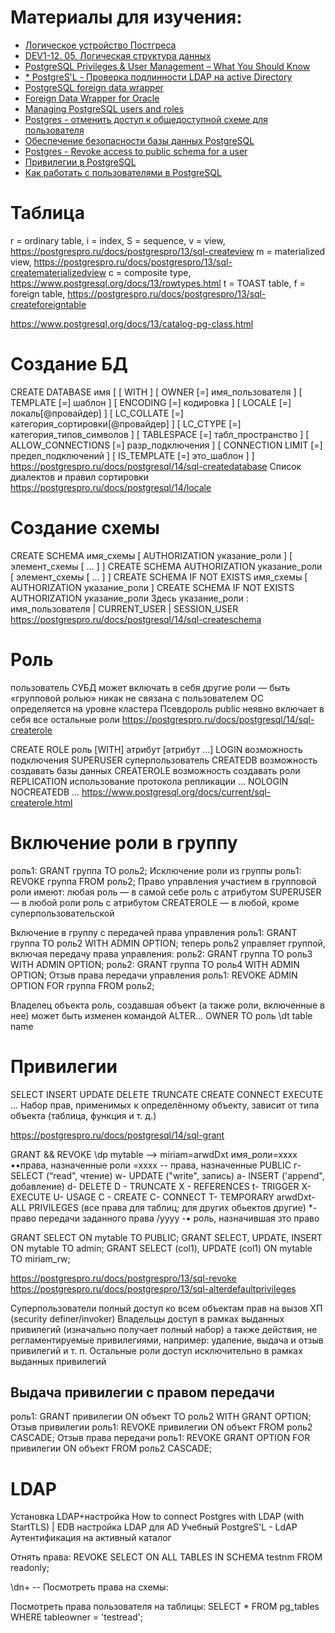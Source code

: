 

# Материалы для изучения:
* [Логическое устройство Постгреса](https://aristov.tech/blog/logicheskoe-ustrojstv-postgresa/)
* [DEV1-12. 05. Логическая структура данных](https://www.youtube.com/watch?v=cOjAk1g0stE)
* [PostgreSQL Privileges & User Management – What You Should Know](https://severalnines.com/blog/postgresql-privileges-user-management-what-you-should-know/)
* [* PostgreS'L - Проверка подлинности LDAP на active Directory](https://techexpert.tips/ru/postgresql-ru/postgresl-проверка-подлинности-ldap-на-active-directory/)
* [PostgreSQL foreign data wrapper](https://github.com/tds-fdw/tds_fdw)
* [Foreign Data Wrapper for Oracle](https://github.com/laurenz/oracle_fdw)
* [Managing PostgreSQL users and roles](https://aws.amazon.com/ru/blogs/database/managing-postgresql-users-and-roles/)
* [Postgres - отменить доступ к общедоступной схеме для пользователя](https://dba.stackexchange.com/questions/261542/postgres-revoke-access-to-public-schema-for-a-user)
* [Обеспечение безопасности базы данных PostgreSQL](https://habr.com/ru/articles/550882/)
* [Postgres - Revoke access to public schema for a user](https://dba.stackexchange.com/questions/261542/postgres-revoke-access-to-public-schema-for-a-user)
* [Привилегии в PostgreSQL](https://sysadminium.ru/privilegii_v_postgresql/#Gruppovye_privilegii)
* [Как работать с пользователями в PostgreSQL](https://www.dmosk.ru/miniinstruktions.php?mini=postgresql-users)

# Таблица
r = ordinary table,
i = index,
S = sequence,
v = view, https://postgrespro.ru/docs/postgrespro/13/sql-createview
m = materialized view, https://postgrespro.ru/docs/postgrespro/13/sql-creatematerializedview
c = composite type, https://www.postgresql.org/docs/13/rowtypes.html
t = TOAST table,
f = foreign table, https://postgrespro.ru/docs/postgrespro/13/sql-createforeigntable

https://www.postgresql.org/docs/13/catalog-pg-class.html

# Создание БД
CREATE DATABASE имя
[ [ WITH ] [ OWNER [=] имя_пользователя ]
[ TEMPLATE [=] шаблон ]
[ ENCODING [=] кодировка ]
[ LOCALE [=] локаль[@провайдер] ]
[ LC_COLLATE [=] категория_сортировки[@провайдер] ]
[ LC_CTYPE [=] категория_типов_символов ]
[ TABLESPACE [=] табл_пространство ]
[ ALLOW_CONNECTIONS [=] разр_подключения ]
[ CONNECTION LIMIT [=] предел_подключений ]
[ IS_TEMPLATE [=] это_шаблон ] ]
https://postgrespro.ru/docs/postgresql/14/sql-createdatabase
Список диалектов и правил сортировки https://postgrespro.ru/docs/postgresql/14/locale

# Создание схемы
CREATE SCHEMA имя_схемы [ AUTHORIZATION указание_роли ] [ элемент_схемы [ ... ] ]
CREATE SCHEMA AUTHORIZATION указание_роли [ элемент_схемы [ ... ] ]
CREATE SCHEMA IF NOT EXISTS имя_схемы [ AUTHORIZATION указание_роли ]
CREATE SCHEMA IF NOT EXISTS AUTHORIZATION указание_роли
Здесь указание_роли :
имя_пользователя
| CURRENT_USER
| SESSION_USER
https://postgrespro.ru/docs/postgresql/14/sql-createschema


# Роль
пользователь СУБД
может включать в себя другие роли — быть «групповой ролью»
никак не связана с пользователем ОС
определяется на уровне кластера
Псевдороль public
неявно включает в себя все остальные роли
https://postgrespro.ru/docs/postgresql/14/sql-createrole

CREATE ROLE роль [WITH] атрибут [атрибут ...]
LOGIN возможность подключения
SUPERUSER суперпользователь
CREATEDB возможность создавать базы данных
CREATEROLE возможность создавать роли
REPLICATION использование протокола репликации
…
NOLOGIN
NOCREATEDB
...
https://www.postgresql.org/docs/current/sql-createrole.html


# Включение роли в группу
роль1: GRANT группа TO роль2;
Исключение роли из группы
роль1: REVOKE группа FROM роль2;
Право управления участием в групповой роли имеют:
любая роль — в самой себе
роль с атрибутом SUPERUSER — в любой роли
роль с атрибутом CREATEROLE — в любой, кроме суперпользовательской

Включение в группу с передачей права управления
роль1: GRANT группа ТО роль2 WITH ADMIN OPTION;
теперь роль2 управляет группой, включая передачу права управления:
роль2: GRANT группа ТО рольЗ WITH ADMIN OPTION;
роль2: GRANT группа ТО роль4 WITH ADMIN OPTION;
Отзыв права передачи управления
роль1: REVOKE ADMIN OPTION FOR группа FROM роль2;

Владелец объекта
роль, создавшая объект
(а также роли, включенные в нее)
может быть изменен командой ALTER... OWNER ТО роль
\dt table name

# Привилегии
SELECT
INSERT
UPDATE
DELETE
TRUNCATE
CREATE
CONNECT
EXECUTE
...
Набор прав, применимых к определённому объекту, зависит от типа объекта (таблица, функция и т. д.)

https://postgrespro.ru/docs/postgresql/14/sql-grant

GRANT && REVOKE
\dp mytable —> miriam=arwdDxt
имя_роли=хххх ••права, назначенные роли
=хххх -- права, назначенные PUBLIC
г- SELECT (“read", чтение)
w- UPDATE ("write", запись)
а- INSERT ('append", добавление)
d- DELETE
D - TRUNCATE
X - REFERENCES
t- TRIGGER
X- EXECUTE
U- USAGE
C - CREATE
C- CONNECT
T- TEMPORARY
arwdDxt- ALL PRIVILEGES (все права для таблиц; для других обьектов другие)
*- право передачи заданного права
/уууу -• роль, назначившая зто право


GRANT SELECT ON mytable TO PUBLIC;
GRANT SELECT, UPDATE, INSERT ON mytable TO admin;
GRANT SELECT (col1), UPDATE (col1) ON mytable TO miriam_rw;

https://postgrespro.ru/docs/postgrespro/13/sql-revoke
https://postgrespro.ru/docs/postgrespro/13/sql-alterdefaultprivileges

Суперпользователи
    полный доступ ко всем объектам     прав на вызов ХП (security definer/invoker)
Владельцы
    доступ в рамках выданных привилегий (изначально получает полный набор) а также действия, не регламентируемые привилегиями, например: удаление, выдача и отзыв привилегий и т. п.
Остальные роли
    доступ исключительно в рамках выданных привилегий

## Выдача привилегии с правом передачи
роль1: GRANT привилегии ON объект ТО роль2 WITH GRANT OPTION;
Отзыв привилегии
роль1: REVOKE привилегии ON объект FROM роль2 CASCADE;
Отзыв права передачи
роль1: REVOKE GRANT OPTION FOR привилегии ON объект FROM роль2
CASCADE;


# LDAP
Установка LDAP+настройка
How to connect Postgres with LDAP (with StartTLS) | EDB
настройка LDAP для AD
Учебный PostgreS'L - LdAP Аутентификация на активный каталог



Отнять права:
REVOKE SELECT ON ALL TABLES IN SCHEMA testnm FROM readonly;

\dn+   -- Посмотреть права на схемы:

Посмотреть права пользователя на таблицы:
  SELECT *
  FROM pg_tables
  WHERE tableowner = 'testread';